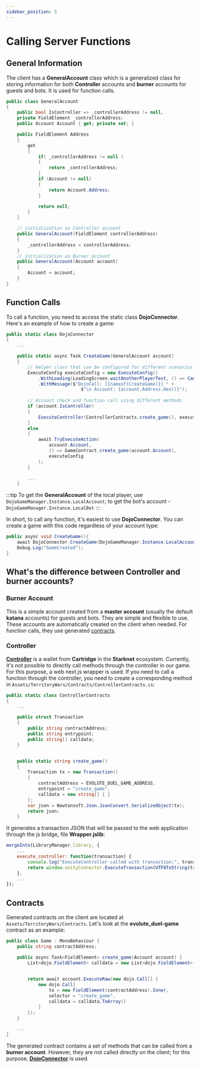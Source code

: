 ```yaml
---
sidebar_position: 5
---
```


# Calling Server Functions

## General Information 

The client has a **GeneralAccount** class which is a generalized class for storing information for both **Controller** accounts and **burner** accounts for guests and bots. It is used for function calls.

```csharp title="Assets/TerritoryWars/General/GeneralAccount.cs"
public class GeneralAccount
{
    public bool IsController => _controllerAddress != null;
    private FieldElement _controllerAddress;
    public Account Account { get; private set; }

    public FieldElement Address
    {
        get
        {
            if( _controllerAddress != null ) 
            {
                return _controllerAddress;
            }
            if (Account != null)
            {
                return Account.Address;
            }

            return null;
        }
    }

    // initialization as Controller account
    public GeneralAccount(FieldElement controllerAddress)
    {
        _controllerAddress = controllerAddress;
    }
    // initialization as Burner account
    public GeneralAccount(Account account)
    {
        Account = account;
    }
}
```

## Function Calls

To call a function, you need to access the static class **DojoConnector**. Here's an example of how to create a game:

```csharp title="Assets/TerritoryWars/ExternalConnections/DojoConnector.cs"
public static class DojoConnector
{
    ...

    public static async Task CreateGame(GeneralAccount account)
    {
        // Helper class that can be configured for different scenarios
        ExecuteConfig executeConfig = new ExecuteConfig()
            .WithLoading(LoadingScreen.waitAnotherPlayerText, () => CancelGame(account))
            .WithMessage($"DojoCall: [{nameof(CreateGame)}] " +
                            $"\n Account: {account.Address.Hex()}");
        
        // Account check and function call using different methods
        if (account.IsController)
        {
            ExecuteController(ControllerContracts.create_game(), executeConfig);
        }
        else
        {
            await TryExecuteAction(
                account.Account,
                () => GameContract.create_game(account.Account),
                executeConfig
            );
        }

        ...
    }
```

:::tip
To get the **GeneralAccount** of the local player, use `DojoGameManager.Instance.LocalAccount`; to get the bot's account - `DojoGameManager.Instance.LocalBot`
:::

In short, to call any function, it's easiest to use **DojoConnector**. You can create a game with this code regardless of your account type:

```csharp
public async void CreateGame(){
    await DojoConnector.CreateGame(DojoGameManager.Instance.LocalAccount);
    Debug.Log("GameCreated");
}
```

## What's the difference between **Controller** and **burner** accounts?

### Burner Account
This is a simple account created from a **master account** (usually the default **katana** accounts) for guests and bots. They are simple and flexible to use.
These accounts are automatically created on the client when needed. For function calls, they use generated [contracts](#contracts).

### Controller
**[Controller](https://cartridge.gg/controller)** is a wallet from **Cartridge** in the **Starknet** ecosystem. Currently, it's not possible to directly call methods through the controller in our game. For this purpose, a web next.js wrapper is used. If you need to call a function through the controller, you need to create a corresponding method in `Assets/TerritoryWars/Contracts/ControllerContracts.cs`:

```csharp title="Assets/TerritoryWars/Contracts/ControllerContracts.cs"
public static class ControllerContracts
{
    ...

    public struct Transaction
    {
        public string contractAddress;
        public string entrypoint;
        public string[] calldata;
    }


    public static string create_game()
    {
        Transaction tx = new Transaction()
        {
            contractAddress = EVOLUTE_DUEL_GAME_ADDRESS,
            entrypoint = "create_game",
            calldata = new string[] { }
        };
        var json = Newtonsoft.Json.JsonConvert.SerializeObject(tx);
        return json;
    }
```

It generates a transaction JSON that will be passed to the web application through the js bridge, file **Wrapper.jslib**:

```js title="Assets/Plugins/WebGL/Wrapper.jslib"
mergeInto(LibraryManager.library, {
    ...
    execute_controller: function(transaction) {
        console.log("ExecuteController called with transaction:", transaction);
        return window.unityConnector.ExecuteTransaction(UTF8ToString(transaction));
    },
    ...
}); 
```

## Contracts

Generated contracts on the client are located at `Assets/TerritoryWars/Contracts`. Let's look at the **evolute_duel-game** contract as an example:

```csharp title="Assets/TerritoryWars/Contracts/evolute_duel_game.gen.cs"
public class Game : MonoBehaviour {
    public string contractAddress;

    public async Task<FieldElement> create_game(Account account) {
        List<dojo.FieldElement> calldata = new List<dojo.FieldElement>();
        

        return await account.ExecuteRaw(new dojo.Call[] {
            new dojo.Call{
                to = new FieldElement(contractAddress).Inner,
                selector = "create_game",
                calldata = calldata.ToArray()
            }
        });
    }

    ...
}
```

The generated contract contains a set of methods that can be called from a **burner account**. However, they are not called directly on the client; for this purpose, **[DojoConnector](#function-calls)** is used.
